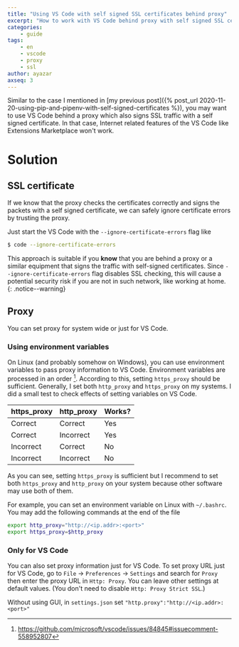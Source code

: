 ```yaml
---
title: "Using VS Code with self signed SSL certificates behind proxy"
excerpt: "How to work with VS Code behind proxy with self signed SSL certificates"
categories:
    - guide
tags:
    - en
    - vscode
    - proxy
    - ssl
author: ayazar
axseq: 3
---
```


Similar to the case I mentioned in [my previous post]({% post_url
2020-11-20-using-pip-and-pipenv-with-self-signed-certificates %}), you may want
to use VS Code behind a proxy which also signs SSL traffic with a self signed
certificate. In that case, Internet related features of the VS Code like
Extensions Marketplace won't work.

# Solution

## SSL certificate

If we know that the proxy checks the certificates correctly and signs the packets
with a self signed certificate, we can safely ignore certificate errors by
trusting the proxy.

Just start the VS Code with the `--ignore-certificate-errors` flag like

```bash
$ code --ignore-certificate-errors
```

This approach is suitable if you **know** that you are behind a proxy or a
similar equipment that signs the traffic with self-signed certificates.
Since `--ignore-certificate-errors` flag disables SSL checking, this will
cause a potential security risk if you are not in such network, like working
at home.
{: .notice--warning}

## Proxy

You can set proxy for system wide or just for VS Code.

### Using environment variables

On Linux (and probably somehow on Windows), you can use environment variables
to pass proxy information to VS Code. Environment variables are processed in an
order [^1f]. According to this, setting `https_proxy` should be sufficient.
Generally, I set both `http_proxy` and `https_proxy` on my systems. I did a
small test to check effects of setting variables on VS Code.

| https_proxy | http_proxy | Works? |
|-------------|------------|--------|
| Correct     | Correct    | Yes    |
| Correct     | Incorrect  | Yes    |
| Incorrect   | Correct    | No     |
| Incorrect   | Incorrect  | No     |

As you can see, setting `https_proxy` is sufficient but I recommend to set
both `https_proxy` and `http_proxy` on your system because other software
may use both of them.

For example, you can set an environment variable on Linux with `~/.bashrc`. You
may add the following commands at the end of the file

```bash
export http_proxy="http://<ip.addr>:<port>"
export https_proxy=$http_proxy
```

### Only for VS Code

You can also set proxy information just for VS Code. To set proxy URL just for
VS Code, go to `File` → `Preferences` → `Settings` and search for `Proxy` then
enter the proxy URL in `Http: Proxy`. You can leave other settings at default
values. (You don't need to disable `Http: Proxy Strict SSL`.)

Without using GUI, in `settings.json` set
`"http.proxy":"http://<ip.addr>:<port>"`

[^1f]: <https://github.com/microsoft/vscode/issues/84845#issuecomment-558952807>
